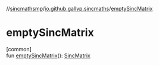 //[sincmathsmp](../../index.md)/[io.github.gallvp.sincmaths](index.md)/[emptySincMatrix](empty-sinc-matrix.md)

# emptySincMatrix

[common]\
fun [emptySincMatrix](empty-sinc-matrix.md)(): [SincMatrix](-sinc-matrix/index.md)

